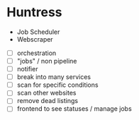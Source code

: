 # Huntress

- Job Scheduler
- Webscraper

- [ ] orchestration
- [ ] "jobs" / non pipeline
- [ ] notifier
- [ ] break into many services
- [ ] scan for specific conditions
- [ ] scan other websites
- [ ] remove dead listings
- [ ] frontend to see statuses / manage jobs
